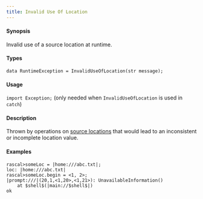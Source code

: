 ```yaml
---
title: Invalid Use Of Location
---
```


#### Synopsis

Invalid use of a source location at runtime.

#### Types

`data RuntimeException = InvalidUseOfLocation(str message);`
       
#### Usage

`import Exception;` (only needed when `InvalidUseOfLocation` is used in `catch`)

#### Description

Thrown by operations on [source locations](/docs//Rascal/Expressions/Values/Location) that would 
lead to an inconsistent or incomplete location value.

#### Examples


```rascal-shell
rascal>someLoc = |home:///abc.txt|;
loc: |home:///abc.txt|
rascal>someLoc.begin = <1, 2>;
|prompt:///|(20,1,<1,20>,<1,21>): UnavailableInformation()
	at $shell$(|main://$shell$|)
ok
```

